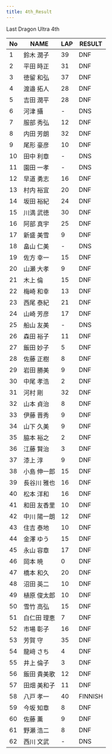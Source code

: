 ```yaml
---
title: 4th_Result
---
```


Last Dragon Ultra 4th

| No | NAME | LAP | RESULT |
| --- | --- | --- | --- |
| 1 | 鈴木 潤子 | 39 | DNF |
| 2 | 平田 時正 | 31 | DNF |
| 3 | 徳留 和弘 | 37 | DNF |
| 4 | 渡邉 拓人 | 28 | DNF |
| 5 | 吉田 潤平 | 28 | DNF |
| 6 | 河津 攝 | - | DNS |
| 7 | 服部 秀弘 | 12 | DNF |
| 8 | 内田 芳朗 | 32 | DNF |
| 9 | 尾形 豪彦 | 10 | DNF |
| 10 | 田中 利章 | - | DNS |
| 11 | 園田 一孝 | - | DNS |
| 12 | 早道 勇志 | 16 | DNF |
| 13 | 村内 裕宜 | 20 | DNF |
| 14 | 坂田 裕紀 | 24 | DNF |
| 15 | 川満 武徳 | 30 | DNF |
| 16 | 阿部 真宇 | 25 | DNF |
| 17 | 新盛 美雪 | 9 | DNF |
| 18 | 畠山 仁美 | - | DNS |
| 19 | 佐方 幸一 | 15 | DNF |
| 20 | 山瀬 大孝 | 9 | DNF |
| 21 | 木上 倫 | 15 | DNF |
| 22 | 梅崎 和幸 | 13 | DNF |
| 23 | 西尾 泰紀 | 21 | DNF |
| 24 | 山崎 芳彦 | 17 | DNF |
| 25 | 船山 友美 | - | DNS |
| 26 | 森田 裕子 | 11 | DNF |
| 27 | 飯田 妙子 | 5 | DNF |
| 28 | 佐藤 正樹 | 8 | DNF |
| 29 | 岩田 勝美 | 9 | DNF |
| 30 | 中尾 孝浩 | 2 | DNF |
| 31 | 河村 剛 | 32 | DNF |
| 32 | 山本 貞治 | 8 | DNF |
| 33 | 伊藤 晋秀 | 9 | DNF |
| 34 | 山下 久美 | 9 | DNF |
| 35 | 脇本 裕之 | 2 | DNF |
| 36 | 江藤 賢治 | 3 | DNF |
| 37 | 漆上 淳 | 9 | DNF |
| 38 | 小島 伸一郎 | 15 | DNF |
| 39 | 長谷川 雅也 | 16 | DNF |
| 40 | 松本 洋和 | 16 | DNF |
| 41 | 和田 友香里 | 10 | DNF |
| 42 | 中川 陽一朗 | 12 | DNF |
| 43 | 住吉 泰地 | 10 | DNF |
| 44 | 金澤 ゆう | 15 | DNF |
| 45 | 永山 容章 | 17 | DNF |
| 46 | 岡本 暁 | 0 | DNF |
| 47 | 橋本 和久 | 20 | DNF |
| 48 | 沼田 英二 | 10 | DNF |
| 49 | 植原 俊太郎 | 10 | DNF |
| 50 | 雪竹 高弘 | 15 | DNF |
| 51 | 白仁田 理恵 | 7 | DNF |
| 52 | 市場 彰子 | 16 | DNF |
| 53 | 芳賀 守 | 35 | DNF |
| 54 | 龍﨑 さち | 4 | DNF |
| 55 | 井上 倫子 | 3 | DNF |
| 56 | 飯田 貴美歌 | 12 | DNF |
| 57 | 田畑 美和子 | 11 | DNF |
| 58 | 八戸 孝一 | 40 | FINNISH |
| 59 | 今坂 知章 | 8 | DNF |
| 60 | 佐藤 薫 | 9 | DNF |
| 61 | 野瀬 浩二 | 8 | DNF |
| 62 | 西川 文武 | - | DNS |